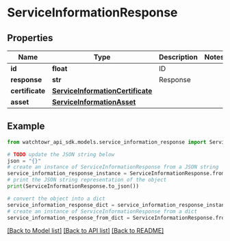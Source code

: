 # ServiceInformationResponse


## Properties

Name | Type | Description | Notes
------------ | ------------- | ------------- | -------------
**id** | **float** | ID | 
**response** | **str** | Response | 
**certificate** | [**ServiceInformationCertificate**](ServiceInformationCertificate.md) |  | 
**asset** | [**ServiceInformationAsset**](ServiceInformationAsset.md) |  | 

## Example

```python
from watchtowr_api_sdk.models.service_information_response import ServiceInformationResponse

# TODO update the JSON string below
json = "{}"
# create an instance of ServiceInformationResponse from a JSON string
service_information_response_instance = ServiceInformationResponse.from_json(json)
# print the JSON string representation of the object
print(ServiceInformationResponse.to_json())

# convert the object into a dict
service_information_response_dict = service_information_response_instance.to_dict()
# create an instance of ServiceInformationResponse from a dict
service_information_response_from_dict = ServiceInformationResponse.from_dict(service_information_response_dict)
```
[[Back to Model list]](../README.md#documentation-for-models) [[Back to API list]](../README.md#documentation-for-api-endpoints) [[Back to README]](../README.md)


